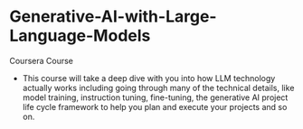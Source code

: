 # Generative-AI-with-Large-Language-Models
Coursera Course
- This course will take a deep dive with you into how LLM technology actually works including going through many of the technical details, like model training, instruction tuning, fine-tuning, the generative AI project life cycle framework to help you plan and execute your projects and so on. 
